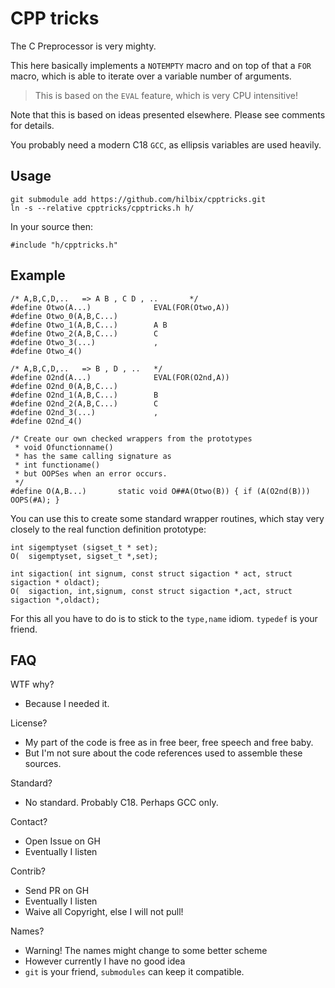 # CPP tricks

The C Preprocessor is very mighty.

This here basically implements a `NOTEMPTY` macro and on top of that a `FOR` macro,
which is able to iterate over a variable number of arguments.

> This is based on the `EVAL` feature, which is very CPU intensitive!

Note that this is based on ideas presented elsewhere.  Please see comments for details.

You probably need a modern C18 `GCC`, as ellipsis variables are used heavily.


## Usage

	git submodule add https://github.com/hilbix/cpptricks.git
	ln -s --relative cpptricks/cpptricks.h h/

In your source then:

	#include "h/cpptricks.h"


## Example

```
/* A,B,C,D,..   => A B , C D , ..       */
#define Otwo(A...)              EVAL(FOR(Otwo,A))
#define Otwo_0(A,B,C...)
#define Otwo_1(A,B,C...)        A B
#define Otwo_2(A,B,C...)        C
#define Otwo_3(...)             ,
#define Otwo_4()

/* A,B,C,D,..   => B , D , ..   */
#define O2nd(A...)              EVAL(FOR(O2nd,A))
#define O2nd_0(A,B,C...)
#define O2nd_1(A,B,C...)        B
#define O2nd_2(A,B,C...)        C
#define O2nd_3(...)             ,
#define O2nd_4()

/* Create our own checked wrappers from the prototypes
 * void Ofunctionname()
 * has the same calling signature as
 * int functioname()
 * but OOPSes when an error occurs.
 */
#define O(A,B...)       static void O##A(Otwo(B)) { if (A(O2nd(B))) OOPS(#A); }
```

You can use this to create some standard wrapper routines,
which stay very closely to the real function definition prototype:

```
int sigemptyset (sigset_t * set);
O(  sigemptyset, sigset_t *,set);
```

```
int sigaction( int signum, const struct sigaction * act, struct sigaction * oldact);
O(  sigaction, int,signum, const struct sigaction *,act, struct sigaction *,oldact);
```

For this all you have to do is to stick to the `type,name` idiom.  `typedef` is your friend.


## FAQ

WTF why?

- Because I needed it.

License?

- My part of the code is free as in free beer, free speech and free baby.
- But I'm not sure about the code references used to assemble these sources.

Standard?

- No standard.  Probably C18.  Perhaps GCC only.

Contact?

- Open Issue on GH
- Eventually I listen

Contrib?

- Send PR on GH
- Eventually I listen
- Waive all Copyright, else I will not pull!

Names?

- Warning!  The names might change to some better scheme
- However currently I have no good idea
- `git` is your friend, `submodules` can keep it compatible.


